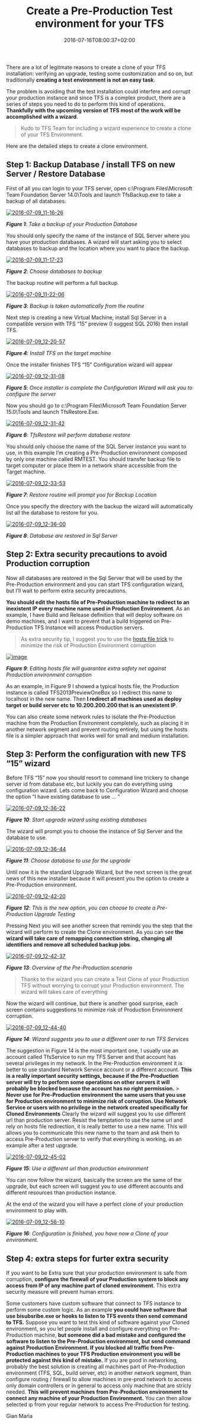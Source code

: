 ﻿---
title: "Create a Pre-Production  Test environment for your TFS"
description: ""
date: 2016-07-16T08:00:37+02:00
draft: false
tags: [Upgrade]
categories: [Tfs]
---
There are a lot of legitmate reasons to create a clone of your TFS installation: verifying an upgrade, testing some customization and so on, but traditionally  **creating a test environment is not an easy task**.

The problem is avoiding that the test installation could interfere and corrupt your production instance and since TFS is a complex product, there are a series of steps you need to do to perform this kind of operations.  **Thankfully with the upcoming version of TFS most of the work will be accomplished with a wizard**.

> Kudo to TFS Team for including a wizard experience to create a clone of your TFS Environment.

Here are the detailed steps to create a clone environment.

## 

## Step 1: Backup Database / install TFS on new Server / Restore Database

First of all you can login to your TFS server, open c:\Program Files\Microsoft Team Foundation Server 14.0\Tools and launch TfsBackup.exe to take a backup of all databases.

[![2016-07-09_11-16-26](https://www.codewrecks.com/blog/wp-content/uploads/2016/07/2016-07-09_11-16-26_thumb.jpg "2016-07-09_11-16-26")](https://www.codewrecks.com/blog/wp-content/uploads/2016/07/2016-07-09_11-16-26.jpg)

 ***Figure 1***: *Take a backup of your Production Database*

You should only specify the name of the instance of SQL Server where you have your production databases. A wizard will start asking you to select databases to backup and the location where you want to place the backup.

[![2016-07-09_11-17-23](https://www.codewrecks.com/blog/wp-content/uploads/2016/07/2016-07-09_11-17-23_thumb.jpg "2016-07-09_11-17-23")](https://www.codewrecks.com/blog/wp-content/uploads/2016/07/2016-07-09_11-17-23.jpg)

 ***Figure 2***: *Choose databases to backup*

The backup routine will perform a full backup.

[![2016-07-09_11-22-06](https://www.codewrecks.com/blog/wp-content/uploads/2016/07/2016-07-09_11-22-06_thumb.jpg "2016-07-09_11-22-06")](https://www.codewrecks.com/blog/wp-content/uploads/2016/07/2016-07-09_11-22-06.jpg)

 ***Figure 3***: *Backup is taken automatically from the routine*

Next step is creating a new Virtual Machine, install Sql Server in a compatible version with TFS “15” preview (I suggest SQL 2016) then install TFS.

[![2016-07-09_12-20-57](https://www.codewrecks.com/blog/wp-content/uploads/2016/07/2016-07-09_12-20-57_thumb.jpg "2016-07-09_12-20-57")](https://www.codewrecks.com/blog/wp-content/uploads/2016/07/2016-07-09_12-20-57.jpg)

 ***Figure 4***: *Install TFS on the target machine*

Once the installer finishes TFS “15” Configuration wizard will appear

[![2016-07-09_12-31-08](https://www.codewrecks.com/blog/wp-content/uploads/2016/07/2016-07-09_12-31-08_thumb.jpg "2016-07-09_12-31-08")](https://www.codewrecks.com/blog/wp-content/uploads/2016/07/2016-07-09_12-31-08.jpg)

 ***Figure 5***: *Once installer is complete the Configuration Wizard will ask you to configure the server*

Now you should go to c:\Program Files\Microsoft Team Foundation Server 15.0\Tools and launch TfsRestore.Exe.

[![2016-07-09_12-31-42](https://www.codewrecks.com/blog/wp-content/uploads/2016/07/2016-07-09_12-31-42_thumb.jpg "2016-07-09_12-31-42")](https://www.codewrecks.com/blog/wp-content/uploads/2016/07/2016-07-09_12-31-42.jpg)

 ***Figure 6***: *TfsRestore will perform database restore*

You should only choose the name of the SQL Server instance you want to use, in this example I’m creating a Pre-Production environment composed by only one machine called RMTEST. You should transfer backup file to target computer or place them in a network share accessible from the Target machine.

[![2016-07-09_12-33-53](https://www.codewrecks.com/blog/wp-content/uploads/2016/07/2016-07-09_12-33-53_thumb.jpg "2016-07-09_12-33-53")](https://www.codewrecks.com/blog/wp-content/uploads/2016/07/2016-07-09_12-33-53.jpg)

 ***Figure 7***: *Restore routine will prompt you for Backup Location*

Once you specify the directory with the backup the wizard will automatically list all the database to restore for you.

[![2016-07-09_12-36-00](https://www.codewrecks.com/blog/wp-content/uploads/2016/07/2016-07-09_12-36-00_thumb.jpg "2016-07-09_12-36-00")](https://www.codewrecks.com/blog/wp-content/uploads/2016/07/2016-07-09_12-36-00.jpg)

 ***Figure 8***: *Database are restored in Sql Server*

## Step 2: Extra security precautions to avoid Production corruption

Now all databases are restored in the Sql Server that will be used by the Pre-Production environment and you can start TFS configuration wizard, but I’ll wait to perform extra security precautions.

 **You should edit the hosts file of Pre-Production machine to redirect to an inexistent IP every machine name used in Production Environment**. As an example, I have Build and Release definition that will deploy software on demo machines, and I want to prevent that a build triggered on Pre-Production TFS Instance will access Production servers.

> As extra security tip, I suggest you to use the [hosts file trick](http://www.codewrecks.com/blog/index.php/2015/08/07/create-a-safe-clone-of-your-tfs-environment/) to minimize the risk of Production Environment corruption

[![image](https://www.codewrecks.com/blog/wp-content/uploads/2016/07/image_thumb-16.png "image")](https://www.codewrecks.com/blog/wp-content/uploads/2016/07/image-16.png)

 ***Figure 9***: *Editing hosts file will guarantee extra safety net against Production environment corruption*

As an example, in Figure 9 I showed a typical hosts file, the Production instance is called TFS2013PreviewOneBox so I redirect this name to localhost in the new name. Then **I redirect all machines used as deploy target or build server etc to 10.200.200.200 that is an unexistent IP**.

You can also create some network rules to isolate the Pre-Production machine from the Production Environment completely, such as placing it in another network segment and prevent routing entirely, but using the hosts file is a simpler approach that works well for small and medium installation.

## Step 3: Perform the configuration with new TFS “15” wizard

Before TFS “15” now you should resort to command line trickery to change server id from database etc, but luckily you can do everything using configuration wizard. Lets come back to Configuration Wizard and choose the option “I have existing database to use … “

[![2016-07-09_12-36-22](https://www.codewrecks.com/blog/wp-content/uploads/2016/07/2016-07-09_12-36-22_thumb.jpg "2016-07-09_12-36-22")](https://www.codewrecks.com/blog/wp-content/uploads/2016/07/2016-07-09_12-36-22.jpg)

 ***Figure 10***: *Start upgrade wizard using existing databases*

The wizard will prompt you to choose the instance of Sql Server and the database to use.

[![2016-07-09_12-36-44](https://www.codewrecks.com/blog/wp-content/uploads/2016/07/2016-07-09_12-36-44_thumb.jpg "2016-07-09_12-36-44")](https://www.codewrecks.com/blog/wp-content/uploads/2016/07/2016-07-09_12-36-44.jpg)

 ***Figure 11***: *Choose database to use for the upgrade*

Until now it is the standard Upgrade Wizard, but the next screen is the great news of this new installer because it will present you the option to create a Pre-Production environment.

[![2016-07-09_12-42-20](https://www.codewrecks.com/blog/wp-content/uploads/2016/07/2016-07-09_12-42-20_thumb.jpg "2016-07-09_12-42-20")](https://www.codewrecks.com/blog/wp-content/uploads/2016/07/2016-07-09_12-42-20.jpg)

 ***Figure 12***: *This is the new option, you can choose to create a Pre-Production Upgrade Testing*

Pressing Next you will see another screen that reminds you the step that the wizard will perform to create the Clone environment. As you can see  **the wizard will take care of remapping connection string, changing all identifiers and remove all scheduled backup jobs**.

[![2016-07-09_12-42-37](https://www.codewrecks.com/blog/wp-content/uploads/2016/07/2016-07-09_12-42-37_thumb.jpg "2016-07-09_12-42-37")](https://www.codewrecks.com/blog/wp-content/uploads/2016/07/2016-07-09_12-42-37.jpg)

 ***Figure 13***: *Overview of the Pre-Production scenario*

> Thanks to the wizard you can create a Test Clone of your Production TFS without worrying to corrupt your Production environment. The wizard will takes care of everything

Now the wizard will continue, but there is another good surprise, each screen contains suggestions to minimize risk of Production Environment corruption.

[![2016-07-09_12-44-40](https://www.codewrecks.com/blog/wp-content/uploads/2016/07/2016-07-09_12-44-40_thumb.jpg "2016-07-09_12-44-40")](https://www.codewrecks.com/blog/wp-content/uploads/2016/07/2016-07-09_12-44-40.jpg)

 ***Figure 14***: *Wizard suggests you to use a different user to run TFS Services*

The suggestion in Figure 14 is the most important one, I usually use an account called TfsService to run my TFS Server and that account has several privileges in my network. In the Pre-Production environment it is better to use standard Network Service account or a different account.  **This is a really important security settings, because if the Pre-Production server will try to perform some operations on other servers it will probably be blocked because the account has no right permission.** >  **Never use for Pre-Production environment the same users that you use for Production environment to minimize risk of corruption. Use Network Service or users with no privilege in the network created specifically for Cloned Environments** Clearly the wizard will suggest you to use different url than production server. Resist the temptation to use the same url and rely on hosts file redirection, it is really better to use a new name. This will allows you to communicate this new name to the team and ask them to access Pre-Production server to verify that everything is working, as an example after a test upgrade.

[![2016-07-09_12-45-02](https://www.codewrecks.com/blog/wp-content/uploads/2016/07/2016-07-09_12-45-02_thumb.jpg "2016-07-09_12-45-02")](https://www.codewrecks.com/blog/wp-content/uploads/2016/07/2016-07-09_12-45-02.jpg)

 ***Figure 15***: *Use a different url than production environment*

You can now follow the wizard, basically the screen are the same of the upgrade, but each screen will suggest you to use different accounts and different resources than production instance.

At the end of the wizard you will have a perfect clone of your production environment to play with.

[![2016-07-09_12-56-10](https://www.codewrecks.com/blog/wp-content/uploads/2016/07/2016-07-09_12-56-10_thumb.jpg "2016-07-09_12-56-10")](https://www.codewrecks.com/blog/wp-content/uploads/2016/07/2016-07-09_12-56-10.jpg)

 ***Figure 16***: *Configuration is finished, you have now a Clone of your environment.*

## Step 4: extra steps for furter extra security 

If you want to be Extra sure that your production environment is safe from corruption,  **configure the firewall of your Production system to block any access from IP of any machine part of cloned environment**. This extra security measure will prevent human errors.

Some customers have custom software that connect to TFS instance to perform some custom logic. As an example  **you could have software that use bisubsribe.exe or hooks to listen to TFS events then send command to TFS.** Suppose you want to test this kind of software against your Cloned environment, so you let people install and configure everything on Pre-Production machine,  **but someone did a bad mistake and configured the software to listen to the Pre-Production environment, but send command against Production Environment. If you blocked all traffic from Pre-Production machines to your TFS Production environment you will be protected against this kind of mistake.** If you are good in networking, probably the best solution is creating all machines part of Pre-Production environment (TFS, SQL, build server, etc) in another network segment, than configure routing / firewall to allow machines in pre-prod network to access only domain controllers or in general to access only machine that are stricly needed.  **This will prevent machines from Pre-Production environment to connect any machine of your Production Environment.** You can then allow selected ip from your regular network to access Pre-Production for testing.

Gian Maria
